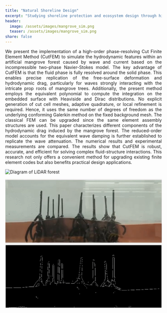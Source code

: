 ```yaml
---
title: "Natural Shoreline Design"
excerpt: "Studying shoreline protection and ecosystem design through high-performance modeling of mangrove forests in waves."
header:
  image: /assets/images/mangrove_sim.png
  teaser: /assets/images/mangrove_sim.png
share: false
---
```


<p style="text-align: justify;">
We present the implementation of a high-order phase-resolving Cut Finite Element Method (CutFEM) to simulate the hydrodynamic features within an artificial mangrove forest caused by wave and current based on the incompressible two-phase Navier-Stokes model. The key advantage of CutFEM is that the fluid phase is fully resolved around the solid phase. This enables precise replication of the free-surface deformation and hydrodynamic drag, particularly for waves strongly interacting with the intricate prop roots of mangrove trees. Additionally, the present method employs the equivalent polynomial to compute the integration on the embedded surface with Heaviside and Dirac distributions. No explicit generation of cut cell meshes, adaptive quadrature, or local refinement is required. Hence, it uses the same number of degrees of freedom as the underlying conforming Galerkin method on the fixed background mesh. The classical FEM can be upgraded since the same element assembly structures are used. This paper characterizes different components of the hydrodynamic drag induced by the mangrove forest. The reduced-order model accounts for the equivalent wave damping is further established to replicate the wave attenuation. The numerical results and experimental measurements are compared. The results show that CutFEM is robust, accurate, and efficient for solving complex fluid-structure interactions. This research not only offers a convenient method for upgrading existing finite element codes but also benefits practical design applications.
</p>

![Diagram of LiDAR forest](/assets/images/mangrove_lidar.png)

![Diagram of image capture](/assets/images/mangrove_image.png)